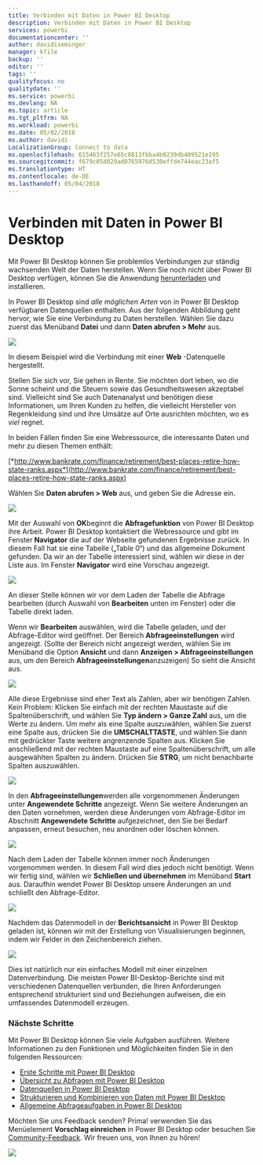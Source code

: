 ```yaml
---
title: Verbinden mit Daten in Power BI Desktop
description: Verbinden mit Daten in Power BI Desktop
services: powerbi
documentationcenter: ''
author: davidiseminger
manager: kfile
backup: ''
editor: ''
tags: ''
qualityfocus: no
qualitydate: ''
ms.service: powerbi
ms.devlang: NA
ms.topic: article
ms.tgt_pltfrm: NA
ms.workload: powerbi
ms.date: 05/02/2018
ms.author: davidi
LocalizationGroup: Connect to data
ms.openlocfilehash: 615463f257e65c8813fbba4b0239db409521e195
ms.sourcegitcommit: f679c05d029ad0765976d530effde744eac23af5
ms.translationtype: HT
ms.contentlocale: de-DE
ms.lasthandoff: 05/04/2018
---
```

# <a name="connect-to-data-in-power-bi-desktop"></a>Verbinden mit Daten in Power BI Desktop
Mit Power BI Desktop können Sie problemlos Verbindungen zur ständig wachsenden Welt der Daten herstellen. Wenn Sie noch nicht über Power BI Desktop verfügen, können Sie die Anwendung [herunterladen](http://go.microsoft.com/fwlink/?LinkID=521662) und installieren.

In Power BI Desktop sind *alle möglichen Arten* von in Power BI Desktop verfügbaren Datenquellen enthalten. Aus der folgenden Abbildung geht hervor, wie Sie eine Verbindung zu Daten herstellen. Wählen Sie dazu zuerst das Menüband **Datei** und dann **Daten abrufen \> Mehr** aus.

![](media/desktop-connect-to-data/getdatavid_smallv2.gif)

In diesem Beispiel wird die Verbindung mit einer **Web** -Datenquelle hergestellt.

Stellen Sie sich vor, Sie gehen in Rente. Sie möchten dort leben, wo die Sonne scheint und die Steuern sowie das Gesundheitswesen akzeptabel sind. Vielleicht sind Sie auch Datenanalyst und benötigen diese Informationen, um Ihren Kunden zu helfen, die vielleicht Hersteller von Regenkleidung sind und ihre Umsätze auf Orte ausrichten möchten, wo es *viel* regnet.

In beiden Fällen finden Sie eine Webressource, die interessante Daten und mehr zu diesen Themen enthält:

[*http://www.bankrate.com/finance/retirement/best-places-retire-how-state-ranks.aspx*](http://www.bankrate.com/finance/retirement/best-places-retire-how-state-ranks.aspx)

Wählen Sie **Daten abrufen \> Web** aus, und geben Sie die Adresse ein.

![](media/desktop-connect-to-data/connecttodata_3.png)

Mit der Auswahl von **OK**beginnt die **Abfragefunktion** von Power BI Desktop ihre Arbeit. Power BI Desktop kontaktiert die Webressource und gibt im Fenster **Navigator** die auf der Webseite gefundenen Ergebnisse zurück. In diesem Fall hat sie eine Tabelle („Table 0“) und das allgemeine Dokument gefunden. Da wir an der Tabelle interessiert sind, wählen wir diese in der Liste aus. Im Fenster **Navigator** wird eine Vorschau angezeigt.

![](media/desktop-connect-to-data/datasources_fromnavigatordialog.png)

An dieser Stelle können wir vor dem Laden der Tabelle die Abfrage bearbeiten (durch Auswahl von **Bearbeiten** unten im Fenster) oder die Tabelle direkt laden.

Wenn wir **Bearbeiten** auswählen, wird die Tabelle geladen, und der Abfrage-Editor wird geöffnet. Der Bereich **Abfrageeinstellungen** wird angezeigt. (Sollte der Bereich nicht angezeigt werden, wählen Sie im Menüband die Option **Ansicht** und dann **Anzeigen \> Abfrageeinstellungen** aus, um den Bereich **Abfrageeinstellungen**anzuzeigen) So sieht die Ansicht aus.

![](media/desktop-connect-to-data/designer_gsg_editquery.png)

Alle diese Ergebnisse sind eher Text als Zahlen, aber wir benötigen Zahlen. Kein Problem: Klicken Sie einfach mit der rechten Maustaste auf die Spaltenüberschrift, und wählen Sie **Typ ändern \> Ganze Zahl** aus, um die Werte zu ändern. Um mehr als eine Spalte auszuwählen, wählen Sie zuerst eine Spalte aus, drücken Sie die **UMSCHALTTASTE**, und wählen Sie dann mit gedrückter Taste weitere angrenzende Spalten aus. Klicken Sie anschließend mit der rechten Maustaste auf eine Spaltenüberschrift, um alle ausgewählten Spalten zu ändern. Drücken Sie **STRG**, um nicht benachbarte Spalten auszuwählen.

![](media/desktop-connect-to-data/designer_gsg_changedatatype.png)

In den **Abfrageeinstellungen**werden alle vorgenommenen Änderungen unter **Angewendete Schritte** angezeigt. Wenn Sie weitere Änderungen an den Daten vornehmen, werden diese Änderungen vom Abfrage-Editor im Abschnitt **Angewendete Schritte** aufgezeichnet, den Sie bei Bedarf anpassen, erneut besuchen, neu anordnen oder löschen können.

![](media/desktop-connect-to-data/designer_gsg_appliedsteps_changedtype.png)

Nach dem Laden der Tabelle können immer noch Änderungen vorgenommen werden. In diesem Fall wird dies jedoch nicht benötigt. Wenn wir fertig sind, wählen wir **Schließen und übernehmen** im Menüband **Start** aus. Daraufhin wendet Power BI Desktop unsere Änderungen an und schließt den Abfrage-Editor.

![](media/desktop-connect-to-data/connecttodata_closenload.png)

Nachdem das Datenmodell in der **Berichtsansicht** in Power BI Desktop geladen ist, können wir mit der Erstellung von Visualisierungen beginnen, indem wir Felder in den Zeichenbereich ziehen.

![](media/desktop-connect-to-data/connecttodata_dragontoreportview.png)

Dies ist natürlich nur ein einfaches Modell mit einer einzelnen Datenverbindung. Die meisten Power BI-Desktop-Berichte sind mit verschiedenen Datenquellen verbunden, die Ihren Anforderungen entsprechend strukturiert sind und Beziehungen aufweisen, die ein umfassendes Datenmodell erzeugen. 

### <a name="next-steps"></a>Nächste Schritte
Mit Power BI Desktop können Sie viele Aufgaben ausführen. Weitere Informationen zu den Funktionen und Möglichkeiten finden Sie in den folgenden Ressourcen:

* [Erste Schritte mit Power BI Desktop](desktop-getting-started.md)
* [Übersicht zu Abfragen mit Power BI Desktop](desktop-query-overview.md)
* [Datenquellen in Power BI Desktop](desktop-data-sources.md)
* [Strukturieren und Kombinieren von Daten mit Power BI Desktop](desktop-shape-and-combine-data.md)
* [Allgemeine Abfrageaufgaben in Power BI Desktop](desktop-common-query-tasks.md)   

Möchten Sie uns Feedback senden? Prima! verwenden Sie das Menüelement **Vorschlag einreichen** in Power BI Desktop oder besuchen Sie [Community-Feedback](http://community.powerbi.com/t5/Community-Feedback/bd-p/community-feedback). Wir freuen uns, von Ihnen zu hören!

![](media/desktop-connect-to-data/sendfeedback.png)

